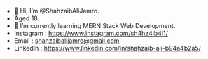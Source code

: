 - 👋 Hi, I’m @ShahzaibAliJamro.
- Aged 18.
- 🌱 I’m currently learning MERN Stack Web Development.
- Instagram : https://www.instagram.com/sh4hz4ib4l1/
- Email : shahzaibalijamro@gmail.com
- LinkedIn : https://www.linkedin.com/in/shahzaib-ali-b94a4b2a5/

<!---
ShahzaibAliJamro/ShahzaibAliJamro is a ✨ special ✨ repository because its `README.md` (this file) appears on your GitHub profile.
You can click the Preview link to take a look at your changes.
--->
